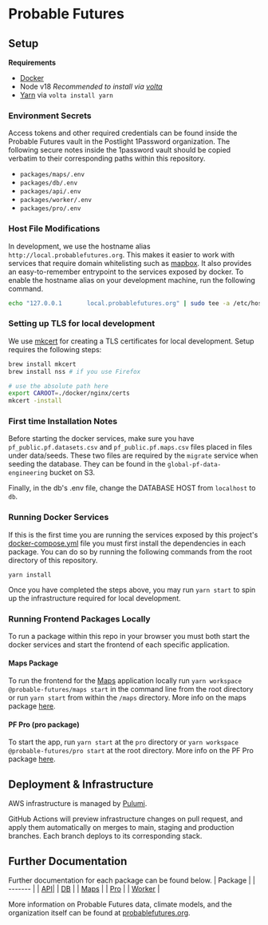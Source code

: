 # Probable Futures

## Setup

**Requirements**

- [Docker](https://docs.docker.com/docker-for-mac/install/)
- Node v18 _Recommended to install via [volta](https://volta.sh/)_
- [Yarn](https://yarnpkg.com/lang/en/) via `volta install yarn`

### Environment Secrets

Access tokens and other required credentials can be found inside the Probable Futures vault in the Postlight 1Password organization. The following secure notes inside the 1password vault should be copied verbatim to their corresponding paths within this repository.

- `packages/maps/.env`
- `packages/db/.env`
- `packages/api/.env`
- `packages/worker/.env`
- `packages/pro/.env`

### Host File Modifications

In development, we use the hostname alias `http://local.probablefutures.org`. This makes it easier to work with services that require domain whitelisting such as [mapbox](https://www.mapbox.com/). It also provides an easy-to-remember entrypoint to the services exposed by docker. To enable the hostname alias on your development machine, run the following command.

```sh
echo "127.0.0.1       local.probablefutures.org" | sudo tee -a /etc/hosts
```

### Setting up TLS for local development

We use [mkcert](https://github.com/FiloSottile/mkcert) for creating a TLS certificates for local development.
Setup requires the following steps:

```sh
brew install mkcert
brew install nss # if you use Firefox

# use the absolute path here
export CAROOT=./docker/nginx/certs
mkcert -install
```

### First time Installation Notes

Before starting the docker services, make sure you have `pf_public.pf.datasets.csv` and `pf_public.pf.maps.csv` files placed in files under data/seeds. These two files are required by the `migrate` service when seeding the database. They can be found in the `global-pf-data-engineering` bucket on S3.

Finally, in the db's .env file, change the DATABASE HOST from `localhost` to `db`.

### Running Docker Services

If this is the first time you are running the services exposed by this project's [docker-compose.yml](./docker-compose.yml) file you must first install the dependencies in each package. You can do so by running the following commands from the root directory of this repository.

```
yarn install
```

Once you have completed the steps above, you may run `yarn start` to spin up the infrastructure required for local development.

### Running Frontend Packages Locally

To run a package within this repo in your browser you must both start the docker services and start the frontend of each specific application.

#### Maps Package

To run the frontend for the [Maps](https://probablefutures.org/maps/) application locally run `yarn workspace @probable-futures/maps start` in the command line from the root directory or run `yarn start` from within the `/maps` directory. More info on the maps package [here](/packages/maps/readme.md).

#### PF Pro (pro package)

To start the app, run `yarn start` at the `pro` directory or `yarn workspace @probable-futures/pro start` at the root directory. More info on the PF Pro package [here](/packages/pro/readme.md).

## Deployment & Infrastructure

AWS infrastructure is managed by [Pulumi](https://www.pulumi.com/).

GitHub Actions will preview infrastructure changes on pull request, and apply
them automatically on merges to main, staging and production branches. Each branch deploys to its corresponding stack.

## Further Documentation

Further documentation for each package can be found below.
| Package |
| ------- |
| [API](/packages/api/readme.md)|
| [DB](/packages/db/readme.md) |
| [Maps](/packages/maps/readme.md) |
| [Pro](/packages/pro/readme.md) |
| [Worker](/packages/worker/readme.md) |

More information on Probable Futures data, climate models, and the organization itself can be found at [probablefutures.org](https://probablefutures.org/).
